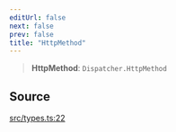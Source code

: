 ```yaml
---
editUrl: false
next: false
prev: false
title: "HttpMethod"
---
```


> **HttpMethod**: `Dispatcher.HttpMethod`

## Source

[src/types.ts:22](https://github.com/eddienubes/sagetest/blob/bd07613/src/types.ts#L22)
